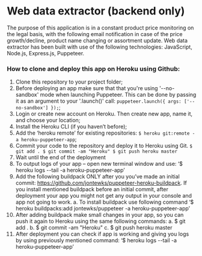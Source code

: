 # Web data extractor (backend only)
The purpose of this application is in a constant product price monitoring on the legal basis, with the following email notification in case of the price growth/decline, product name changing or assortment update. Web data extractor has been built with use of the following technologies: JavaScript, Node.js, Express.js, Puppeteer.  

### How to clone and deploy this app on Heroku using Github:
    
1.	Clone this repository to your project folder;
2.	Before deploying an app make sure that that you're using '--no-sandbox' mode when launching Puppeteer. This can be done by passing it as an argument to your '.launch()' call: `puppeteer.launch({ args: ['--no-sandbox'] });`;
3.	Login or create new account on Heroku. Then create new app, name it, and choose your location;
4.	Install the Heroku CLI (if you haven’t before);
5.	Add the ‘heroku remote’ for existing repositories: `$ heroku git:remote -a heroku-puppeteer-app`;
6.	Commit your code to the repository and deploy it to Heroku using Git.
        `$ git add .
        $ git commit -am "Heroku"
        $ git push heroku master`
7.	Wait until the end of the deployment
8.	To output logs of your app – open new terminal window and use: ‘$ heroku logs --tail -a heroku-puppeteer-app’
9.	Add the following buildpack ONLY after you you’ve made an initial commit: https://github.com/jontewks/puppeteer-heroku-buildpack. If you install mentioned buildpack before an initial commit, after deployment your app you might not get any output in your console and app not going to work.
a.	To install buildpack use following command ‘$ heroku buildpacks:add jontewks/puppeteer -a heroku-puppeteer-app’
10.	After adding buildpack make small changes in your app, so you can push it again to Heroku using the same following commands:
a.	$ git add .
b.	$ git commit -am "Heroku"
c.	$ git push heroku master
11.	 After deployment you can check if app is working and giving you logs by using previously mentioned command: ‘$ heroku logs --tail -a heroku-puppeteer-app’

